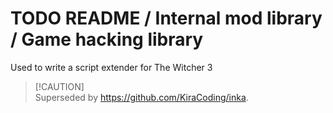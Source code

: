 # TODO README / Internal mod library / Game hacking library
Used to write a script extender for The Witcher 3

> [!CAUTION]\
> Superseded by https://github.com/KiraCoding/inka.
